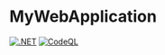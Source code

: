 # MyWebApplication
[![.NET](https://github.com/gabriel-rodriguezcastellini/MyWebApplication/actions/workflows/dotnet.yml/badge.svg)](https://github.com/gabriel-rodriguezcastellini/MyWebApplication/actions/workflows/dotnet.yml)
[![CodeQL](https://github.com/gabriel-rodriguezcastellini/MyWebApplication/actions/workflows/github-code-scanning/codeql/badge.svg)](https://github.com/gabriel-rodriguezcastellini/MyWebApplication/actions/workflows/github-code-scanning/codeql)
